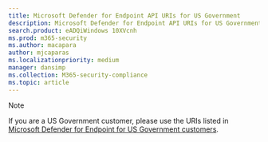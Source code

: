 ```yaml
---
title: Microsoft Defender for Endpoint API URIs for US Government
description: Microsoft Defender for Endpoint API URIs for US Government
search.product: eADQiWindows 10XVcnh
ms.prod: m365-security
ms.author: macapara
author: mjcaparas
ms.localizationpriority: medium
manager: dansimp
ms.collection: M365-security-compliance 
ms.topic: article
---
```


>[!NOTE]
>If you are a US Government customer, please use the URIs listed in [Microsoft Defender for Endpoint for US Government customers](/microsoft-365/security/defender-endpoint/gov#api).